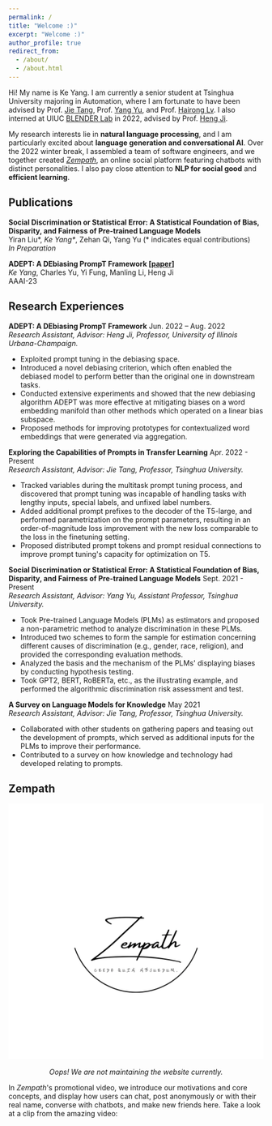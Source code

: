```yaml
---
permalink: /
title: "Welcome :)"
excerpt: "Welcome :)"
author_profile: true
redirect_from: 
  - /about/
  - /about.html
---
```


Hi! My name is Ke Yang. I am currently a senior student at Tsinghua University majoring in Automation, where I am fortunate to have been advised by Prof. [Jie Tang](http://keg.cs.tsinghua.edu.cn/jietang/), Prof. [Yang Yu](https://iiis.tsinghua.edu.cn/zh/yuy/), and Prof. [Hairong Lv](https://scholar.google.com/citations?user=WU1tm2EAAAAJ). I also interned at UIUC [BLENDER Lab](http://blender.cs.illinois.edu/) in 2022, advised by Prof. [Heng Ji](http://blender.cs.illinois.edu/hengji.html).

My research interests lie in **natural language processing**, and I am particularly excited about **language generation and conversational AI**. Over the 2022 winter break, I assembled a team of software engineers, and we together created [*Zempath*](#jump), an online social platform featuring chatbots with distinct personalities. I also pay close attention to **NLP for social good** and **efficient learning**.

Publications
------
**Social Discrimination or Statistical Error: A Statistical Foundation of Bias, Disparity, and Fairness of Pre-trained Language Models**  
Yiran Liu*, *Ke Yang\**, Zehan Qi, Yang Yu (\* indicates equal contributions)  
*In Preparation*

**ADEPT: A DEbiasing PrompT Framework [[paper](https://arxiv.org/abs/2211.05414)]**  
*Ke Yang*, Charles Yu, Yi Fung, Manling Li, Heng Ji  
AAAI-23

Research Experiences
------
**ADEPT: A DEbiasing PrompT Framework**	Jun. 2022 – Aug. 2022  
*Research Assistant, Advisor: Heng Ji, Professor, University of Illinois Urbana-Champaign.*
* Exploited prompt tuning in the debiasing space.
* Introduced a novel debiasing criterion, which often enabled the debiased model to perform better than the original one in downstream tasks.
* Conducted extensive experiments and showed that the new debiasing algorithm ADEPT was more effective at mitigating biases on a word embedding manifold than other methods which operated on a linear bias subspace.
* Proposed methods for improving prototypes for contextualized word embeddings that were generated via aggregation.

**Exploring the Capabilities of Prompts in Transfer Learning**	Apr. 2022 - Present  
*Research Assistant, Advisor: Jie Tang, Professor, Tsinghua University.*
* Tracked variables during the multitask prompt tuning process, and discovered that prompt tuning was incapable of handling tasks with lengthy inputs, special labels, and unfixed label numbers.
* Added additional prompt prefixes to the decoder of the T5-large, and performed parametrization on the prompt parameters, resulting in an order-of-magnitude loss improvement with the new loss comparable to the loss in the finetuning setting.
* Proposed distributed prompt tokens and prompt residual connections to improve prompt tuning's capacity for optimization on T5.

**Social Discrimination or Statistical Error: A Statistical Foundation of Bias, Disparity, and Fairness of Pre-trained Language Models**	Sept. 2021 - Present  
*Research Assistant, Advisor: Yang Yu, Assistant Professor, Tsinghua University.*
* Took Pre-trained Language Models (PLMs) as estimators and proposed a non-parametric method to analyze discrimination in these PLMs.
* Introduced two schemes to form the sample for estimation concerning different causes of discrimination (e.g., gender, race, religion), and provided the corresponding evaluation methods.
* Analyzed the basis and the mechanism of the PLMs' displaying biases by conducting hypothesis testing.
* Took GPT2, BERT, RoBERTa, etc., as the illustrating example, and performed the algorithmic discrimination risk assessment and test.

**A Survey on Language Models for Knowledge**	May 2021  
*Research Assistant, Advisor: Jie Tang, Professor, Tsinghua University.*
* Collaborated with other students on gathering papers and teasing out the development of prompts, which served as additional inputs for the PLMs to improve their performance.
* Contributed to a survey on how knowledge and technology had developed relating to prompts.

<span id='jump'>**Zempath**</span>
------
![Zempath](/images/Zempath.png)

<center><i>Oops! We are not maintaining the website currently.</i></center>

In *Zempath*'s promotional video, we introduce our motivations and core concepts, and display how users can chat, post anonymously or with their real name, converse with chatbots, and make new friends here. Take a look at a clip from the amazing video:

 
